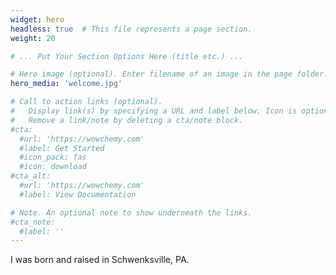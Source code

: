```yaml
---
widget: hero
headless: true  # This file represents a page section.
weight: 20

# ... Put Your Section Options Here (title etc.) ...

# Hero image (optional). Enter filename of an image in the page folder.
hero_media: 'welcome.jpg'

# Call to action links (optional).
#   Display link(s) by specifying a URL and label below. Icon is optional for `cta`.
#   Remove a link/note by deleting a cta/note block.
#cta:
  #url: 'https://wowchemy.com'
  #label: Get Started
  #icon_pack: fas
  #icon: download
#cta_alt:
  #url: 'https://wowchemy.com'
  #label: View Documentation

# Note. An optional note to show underneath the links.
#cta_note:
  #label: ''
---
```


I was born and raised in Schwenksville, PA.
